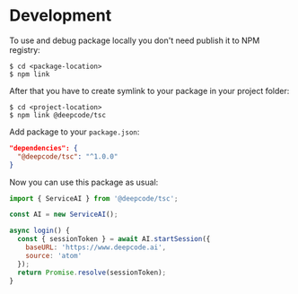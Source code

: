 # Development

To use and debug package locally you don't need publish it to NPM registry:
```shell script
$ cd <package-location>
$ npm link
```

After that you have to create symlink to your package in your project folder:
```shell script
$ cd <project-location>
$ npm link @deepcode/tsc
```

Add package to your `package.json`:
```json
"dependencies": {
  "@deepcode/tsc": "^1.0.0"
}
```

Now you can use this package as usual:
```javascript
import { ServiceAI } from '@deepcode/tsc';

const AI = new ServiceAI();

async login() {
  const { sessionToken } = await AI.startSession({ 
    baseURL: 'https://www.deepcode.ai',
    source: 'atom' 
  });
  return Promise.resolve(sessionToken);
}
```